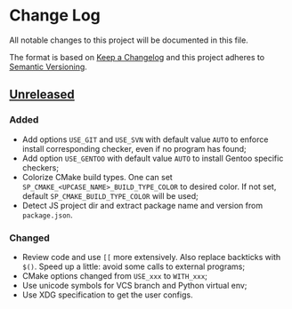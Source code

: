 Change Log
==========

All notable changes to this project will be documented in this file.

The format is based on [Keep a Changelog](http://keepachangelog.com/)
and this project adheres to [Semantic Versioning](http://semver.org/).


## [Unreleased]

### Added

- Add options `USE_GIT` and `USE_SVN` with default value `AUTO` to enforce
  install corresponding checker, even if no program has found;
- Add option `USE_GENTOO` with default value `AUTO` to install Gentoo
  specific checkers;
- Colorize CMake build types. One can set `SP_CMAKE_<UPCASE_NAME>_BUILD_TYPE_COLOR`
  to desired color. If not set, default `SP_CMAKE_BUILD_TYPE_COLOR` will be used;
- Detect JS project dir and extract package name and version from `package.json`.

### Changed

- Review code and use `[[` more extensively. Also replace backticks with `$()`.
  Speed up a little: avoid some calls to external programs;
- CMake options changed from `USE_xxx` to `WITH_xxx`;
- Use unicode symbols for VCS branch and Python virtual env;
- Use XDG specification to get the user configs.

[Unreleased]: https://github.com/zaufi/smart-prompt/compare/version-1.4.0...HEAD
